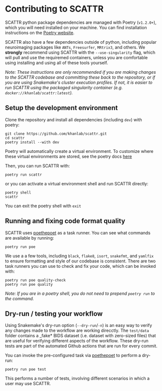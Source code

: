 # Contributing to SCATTR

SCATTR python package dependencies are managed with Poetry (`v1.2.0+`), which
you will need installed on your machine. You can find installation instructions 
on the [Poetry website](https://python-poetry.org/docs/master/#installation).

SCATTR also have a few dependencies outside of python, including popular 
neuroimaging packages like `ANTs`, `Freesurfer`, `MRtrix3`, and others. We 
**strongly** recommend using SCATTR with the `--use-singularity` flag, which 
will pull and use the requiremed containers, unless you are comfortable using
installing and using all of these tools yourself.

_Note: These instructions are only recommended if you are making changes to the
SCATTR codebase and committing these back to the repository, or if you are 
using Snakemake's cluster execution profiles. If not, it is easier to run 
SCATTR using the packaged singularity container (e.g. 
`docker://khanlab/scattr:latest`)._

## Setup the development environment

Clone the repository and install all dependencies (including `dev`) with poetry:

```
git clone https://github.com/khanlab/scattr.git 
cd scattr
poetry install --with dev 
```

Poetry will automatically create a virtual environment. To customize where 
these virtual environments are stored, see the poetry docs 
[here](https://python-poetry.org/docs/configuration/)

Then, you can run SCATTR with:

```
poetry run scattr
```

or you can activate a virtual environment shell and run SCATTR directly:

```
poetry shell
scattr
```

You can exit the poetry shell with `exit`

## Running and fixing code format quality

SCATTR uses [poethepoet](https://github.com/nat-n/poethepoet) as a task runner.
You can see what commands are available by running:

```
poetry run poe 
```

We use a a few tools, including `black`, `flake8`, `isort`, `snakefmt`, and 
`yamlfix` to ensure formatting and style of our codebase is consistent. There 
are two task runners you can use to check and fix your code, which can be 
invoked with:

```
poetry run poe quality-check
poetry run poe quality
```

_Note: If you are in a poetry shell, you do not need to prepend `poetry run` to
the command._

## Dry-run / testing your workflow
Using Snakemake\'s dry-run option (`--dry-run`/`-n`) is an easy way to verify
any changes made to the workflow are working direcctly. The `test/data` folder 
contains a _fake* BIDS dataset (i.e. dataset with zero-sized files) that are 
useful for verifying different aspects of the workflow. These dry-run tests are 
part of the automated Github actions that are run for every commit.

You can invoke the pre-configured task via 
[poethepoet](https://github.com/nat-n/poethepoet) to perform a dry-run:

```
poetry run poe test
```

This performs a number of tests, involving different scenarios in which a user
may use SCATTR.